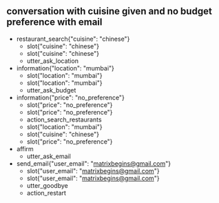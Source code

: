 ## conversation with cuisine given and no budget preference with email
* restaurant_search{"cuisine": "chinese"}
    - slot{"cuisine": "chinese"}
    - slot{"cuisine": "chinese"}
    - utter_ask_location
* information{"location": "mumbai"}
    - slot{"location": "mumbai"}
    - slot{"location": "mumbai"}
    - utter_ask_budget
* information{"price": "no_preference"}
    - slot{"price": "no_preference"}
    - slot{"price": "no_preference"}
    - action_search_restaurants
    - slot{"location": "mumbai"}
    - slot{"cuisine": "chinese"}
    - slot{"price": "no_preference"}
* affirm
    - utter_ask_email
* send_email{"user_email": "matrixbegins@gmail.com"}
    - slot{"user_email": "matrixbegins@gmail.com"}
    - slot{"user_email": "matrixbegins@gmail.com"}
    - utter_goodbye   <!-- predicted: action_send_email -->
    - action_restart


